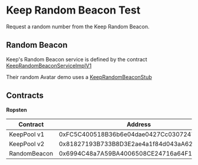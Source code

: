 # Keep Random Beacon Test

Request a random number from the Keep Random Beacon.

## Random Beacon

Keep's Random Beacon service is defined by the contract [KeepRandomBeaconServiceImplV1](https://github.com/keep-network/keep-core/blob/master/contracts/solidity/contracts/KeepRandomBeaconServiceImplV1.sol)

Their random Avatar demo uses a [KeepRandomBeaconStub](https://github.com/keep-network/random-beacon-box/blob/master/contracts/KeepRandomBeaconStub.sol)

## Contracts

**Ropsten**

| Contract       | Address      |
| -------------- | ------------ |
| KeepPool v1    | 0xFC5C400518B36b6e04dae0427Cc03072477180E8 |
| KeepPool v2   | 0x81827193B733B8D3E2ae4a1f84d043aA62F44293 |
| RandomBeacon | 0x6994C48a7A59BA4006508CE24716a64F163dA014 |